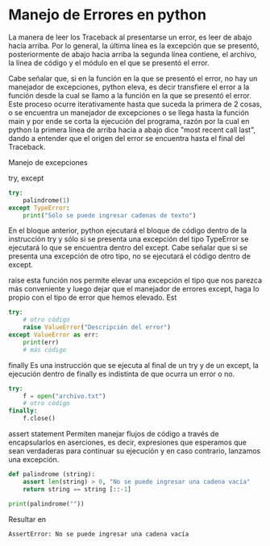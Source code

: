 # Manejo de Errores en python

La manera de leer los Traceback al presentarse un error, es leer de abajo hacia arriba. Por lo general, la última línea es la excepción que se presentó, posteriormente de abajo hacia arriba la segunda línea contiene, el archivo, la línea de código y el módulo en el que se presentó el error.

Cabe señalar que, si en la función en la que se presentó el error, no hay un manejador de excepciones, python eleva, es decir transfiere el error a la función desde la cual se llamo a la función en la que se presentó el error. Este proceso ocurre iterativamente hasta que suceda la primera de 2 cosas, o se encuentra un manejador de excepciones o se llega hasta la función main y por ende se corta la ejecución del programa, razón por la cual en python la primera línea de arriba hacia a abajo dice "most recent call last", dando a entender que el origen del error se encuentra hasta el final del Traceback.

Manejo de excepciones

try, except

```python
try:
    palindrome(1)
except TypeError:
    print("Sólo se puede ingresar cadenas de texto")
```

En el bloque anterior, python ejecutará el bloque de código dentro de la instrucción try y sólo si se presenta una excepción del tipo TypeError se ejecutará lo que se encuentra dentro del except. Cabe señalar que si se presenta una excepción de otro tipo, no se ejecutará el código dentro de except.

raise
esta función nos permite elevar una excepción el tipo que nos parezca más conveniente y luego dejar que el manejador de errores except, haga lo propio con el tipo de error que hemos elevado. Est

```python
try:
    # otro código
    raise ValueError("Descripción del error")
except ValueError as err:
    print(err)
    # más código
```

finally
Es una instrucción que se ejecuta al final de un try y de un except, la ejecución dentro de finally es indistinta de que ocurra un error o no.

```python
try:
    f = open("archivo.txt")
    # otro código
finally:
    f.close()
```

assert statement
Permiten manejar flujos de código a través de encapsularlos en aserciones, es decir, expresiones que esperamos que sean verdaderas para continuar su ejecución y en caso contrario, lanzamos una excepción.

```python
def palindrome (string):
    assert len(string) > 0, "No se puede ingresar una cadena vacía"
    return string == string [::-1]

print(palindrome(""))
```

Resultar en

```
AssertError: No se puede ingresar una cadena vacía
```
<!--stackedit_data:
eyJoaXN0b3J5IjpbMTg0NTA1NjgxN119
-->